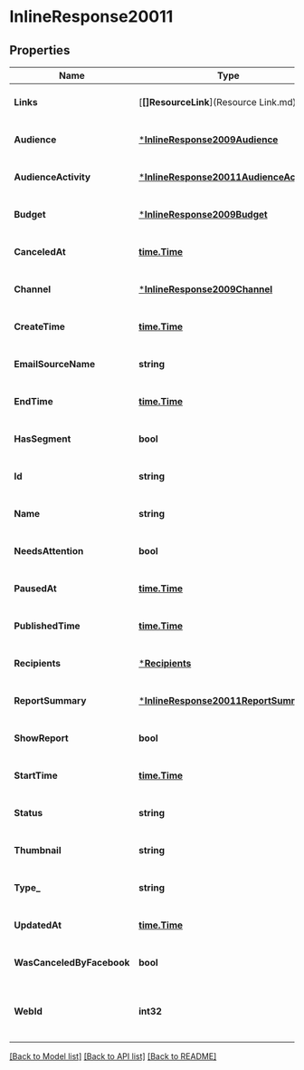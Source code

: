 # InlineResponse20011

## Properties
Name | Type | Description | Notes
------------ | ------------- | ------------- | -------------
**Links** | [**[]ResourceLink**](Resource Link.md) | A list of link types and descriptions for the API schema documents. | [optional] [default to null]
**Audience** | [***InlineResponse2009Audience**](inline_response_200_9_audience.md) |  | [optional] [default to null]
**AudienceActivity** | [***InlineResponse20011AudienceActivity**](inline_response_200_11_audience_activity.md) |  | [optional] [default to null]
**Budget** | [***InlineResponse2009Budget**](inline_response_200_9_budget.md) |  | [optional] [default to null]
**CanceledAt** | [**time.Time**](time.Time.md) | The date and time the outreach was canceled in ISO 8601 format. | [optional] [default to null]
**Channel** | [***InlineResponse2009Channel**](inline_response_200_9_channel.md) |  | [optional] [default to null]
**CreateTime** | [**time.Time**](time.Time.md) | The date and time the outreach was created in ISO 8601 format. | [optional] [default to null]
**EmailSourceName** | **string** |  | [optional] [default to null]
**EndTime** | [**time.Time**](time.Time.md) | The date and time the ad was ended in ISO 8601 format. | [optional] [default to null]
**HasSegment** | **bool** | If this outreach targets a segment of your audience. | [optional] [default to null]
**Id** | **string** | Unique ID of an Outreach. | [optional] [default to null]
**Name** | **string** | Title or name of an Outreach. | [optional] [default to null]
**NeedsAttention** | **bool** | If the ad has a problem and needs attention. | [optional] [default to null]
**PausedAt** | [**time.Time**](time.Time.md) | The date and time the ad was paused in ISO 8601 format. | [optional] [default to null]
**PublishedTime** | [**time.Time**](time.Time.md) | The date and time the outreach was (or will be) published in ISO 8601 format. | [optional] [default to null]
**Recipients** | [***Recipients**](Recipients.md) |  | [optional] [default to null]
**ReportSummary** | [***InlineResponse20011ReportSummary**](inline_response_200_11_report_summary.md) |  | [optional] [default to null]
**ShowReport** | **bool** | Outreach report availability. Note: This property is hotly debated in what it _should_ convey. See [MCP-1371](https://jira.mailchimp.com/browse/MCP-1371) for more context. | [optional] [default to null]
**StartTime** | [**time.Time**](time.Time.md) | The date and time the outreach was started in ISO 8601 format. | [optional] [default to null]
**Status** | **string** | The status of this outreach. | [optional] [default to null]
**Thumbnail** | **string** | The URL of the thumbnail for this outreach. | [optional] [default to null]
**Type_** | **string** | The type of outreach this object is. | [optional] [default to null]
**UpdatedAt** | [**time.Time**](time.Time.md) | The date and time the outreach was last updated in ISO 8601 format. | [optional] [default to null]
**WasCanceledByFacebook** | **bool** |  | [optional] [default to null]
**WebId** | **int32** | The ID used in the Mailchimp web application. For example, for a &#x60;regular&#x60; outreach, you can view this campaign in your Mailchimp account at &#x60;https://{dc}.admin.mailchimp.com/campaigns/show/?id&#x3D;{web_id}&#x60;. | [optional] [default to null]

[[Back to Model list]](../README.md#documentation-for-models) [[Back to API list]](../README.md#documentation-for-api-endpoints) [[Back to README]](../README.md)


